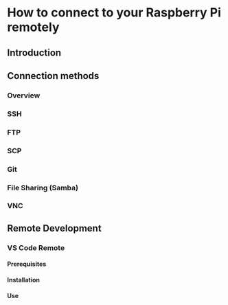 # How to connect to your Raspberry Pi remotely

## Introduction

## Connection methods

### Overview

### SSH

### FTP

### SCP

### Git

### File Sharing (Samba)

### VNC

## Remote Development

### VS Code Remote

#### Prerequisites

#### Installation

#### Use
